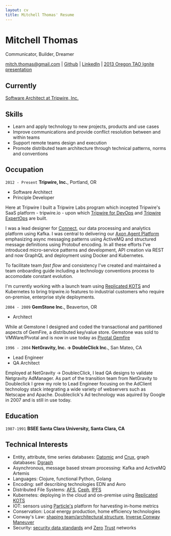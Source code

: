 ```yaml
---
layout: cv
title: Mitchell Thomas' Resume
---
```

# Mitchell Thomas
Communicator, Builder, Dreamer

<div id="webaddress">
<a href="mailto:mitch.thomas@gmail.com">mitch.thomas@gmail.com</a>
| <a href="http://github.com/MitchellJThomas">Github</a> | <a href="https://www.linkedin.com/in/mitch-thomas-7b7644/">LinkedIn</a> | <a href="https://www.youtube.com/watch?v=G2c5VY_IIU4">2013 Oregon TAO Ignite presentation</a>
</div>

## Currently
<a
href="https://www.tripwire.com/state-of-security/contributors/mitch-thomas/">Software
Architect at Tripwire, Inc.</a>

## Skills
  -  Learn and apply technology to new projects, products and use cases
  -  Improve communications and provide conflict resolution between and within teams
  -  Support remote teams design and execution
  -  Promote distributed team architecture through technical patterns, norms and conventions

## Occupation

`2012 - Present`
__Tripwire, Inc.__, Portland, OR

 - Software Architect
 - Principle Developer

Here at Tripwire I built a Tripwire Labs program which incepted Tripwire's SaaS platform -
tripwire.io - upon which <a href="https://www.tripwire.com/products/tripwire-for-devops">Tripwire for
DevOps</a> and <a
href="https://www.tripwire.com/products/tripwire-expertops">Tripwire
ExpertOps</a> are built.

I was a lead designer for <a
href="https://www.tripwire.com/products/tripwire-connect">Connect</a>,
our data processing and analytics platform using Kafka. I was central
to delivering our <a
href="https://www.tripwire.com/products/tripwire-enterprise/tripwire-axon-agent-platform-support-register/">Axon
Agent Platform</a> emphasizing async messaging patterns using ActiveMQ
and structured message definitions using Protobuf encoding. In all
these efforts I've introduced micro-service patterns and development,
API creation via REST and now GraphQL and deployment using Docker and
Kubernetes.

To facilitate team _fast flow_ and consistency I've created and
maintained a team onboarding guide including a technology conventions
process to accomodate constant evolution.

I'm currently working with a launch team using <a href="https://kots.io/">Replicated KOTS</a> and Kubernetes to bring
tripwire.io features to industrial customers who require on-premise, enterprise style deployments.

`2004 - 2009`
__GemStone Inc.__, Beaverton, OR

 - Architect

While at Gemstone I designed and coded the transactional and
partitioned aspects of GemFire, a distributed key/value store.
Gemstone was sold to VMWare/Pivotal and is now in use today as <a
href="https://www.vmware.com/products/pivotal-gemfire.html">Pivotal
Gemfire</a>

`1996 - 2004`
__NetGravity, Inc. -> DoubleClick Inc.__, San Mateo, CA

 - Lead Engineer
 - QA Architect

Employed at NetGravity -> DoublecClick, I lead QA designs to
validate Netgravity AdManager. As part of the transition team
from NetGravity to Doubleclick I grew my role to Lead Engineer focusing
on the AdClient technology stack integrating a wide variety of
webservers such as Netscape and Apache.  Doubleclick's Ad technology
was aquired by Google in 2007 and is still in use today.

## Education

`1987-1991`
__BSEE Santa Clara University, Santa Clara, CA__

## Technical Interests

- Entity, attribute, time series databases: <a
  href="https://www.datomic.com/">Datomic</a> and <a
  href="https://opencrux.com/">Crux</a>, graph databases: <a href="https://github.com/dgraph-io/dgraph">Dgraph</a>
- Asynchronous, message based stream processing: Kafka and ActiveMQ Artemis
- Languages: Clojure, functional Python, Golang
- Encoding: self describing technologies EDN and Avro
- Distributed File Systems: <a href="https://www.openafs.org/">AFS</a>, <a href="https://ceph.io/">Ceph</a>, <a href="https://www.ipfs.com/">IPFS</a>
- Kubernetes: deploying in the cloud and on-premise using <a href="https://kots.io/">Replicated KOTS</a>
- IOT: sensors using <a href="https://www.particle.io/">Particle's<a/> platform for harvesting in-home metrics
- Conservation: Local energy production, home efficiency technologies
- Conway's Law: <a href="https://teamtopologies.com/">shaping
  team/architectural structure</a>, <a
  href="https://www.thoughtworks.com/radar/techniques/inverse-conway-maneuver">Inverse Conway Maneuver</a>
- Security: <a href="https://opencybersecurityalliance.org/">security data standards</a> and <a href="https://nvlpubs.nist.gov/nistpubs/SpecialPublications/NIST.SP.800-207-draft2.pdf">Zero</a> <a href="https://www.hashicorp.com/resources/how-zero-trust-networking/">Trust</a> networks


<!-- ### Footer

Last updated: April 2020 -->
